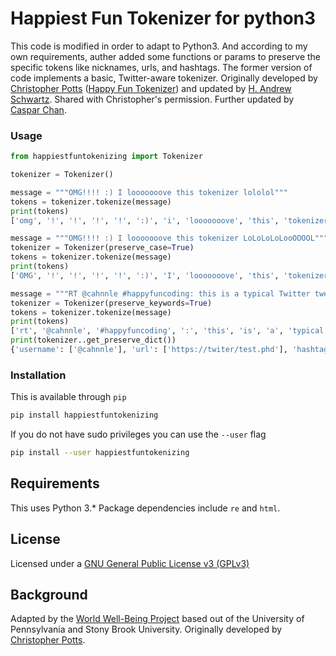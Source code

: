 # Happiest Fun Tokenizer for python3
This code is modified in order to adapt to Python3. And according to my own requirements, auther added some functions or params to preserve the specific tokens like nicknames, urls, and hashtags.
The former version of code implements a basic, Twitter-aware tokenizer. Originally developed by [Christopher Potts](http://web.stanford.edu/~cgpotts/) 
([Happy Fun Tokenizer](http://sentiment.christopherpotts.net/code-data/happyfuntokenizing.py)) and updated by [H. Andrew Schwartz](http://www3.cs.stonybrook.edu/~has/). Shared with Christopher's permission. Further updated by [Caspar Chan](https://github.com/channel960608/happiestfuntokenizing).  


### Usage

```python
from happiestfuntokenizing import Tokenizer

tokenizer = Tokenizer()

message = """OMG!!!! :) I looooooove this tokenizer lololol"""
tokens = tokenizer.tokenize(message)
print(tokens)
['omg', '!', '!', '!', '!', ':)', 'i', 'looooooove', 'this', 'tokenizer', 'lololol']

message = """OMG!!!! :) I looooooove this tokenizer LoLoLoLoLooOOOOL"""
tokenizer = Tokenizer(preserve_case=True)
tokens = tokenizer.tokenize(message)
print(tokens)
['OMG', '!', '!', '!', '!', ':)', 'I', 'looooooove', 'this', 'tokenizer', 'LoLoLoLoLooOOOOL']

message = """RT @cahnnle #happyfuncoding: this is a typical Twitter tweet :-) https://twiter/test.phd"""  
tokenizer = Tokenizer(preserve_keywords=True)  
tokens = tokenizer.tokenize(message)
print(tokens)
['rt', '@cahnnle', '#happyfuncoding', ':', 'this', 'is', 'a', 'typical', 'twitter', 'tweet', ':-)']   
print(tokenizer..get_preserve_dict())
{'username': ['@cahnnle'], 'url': ['https://twiter/test.phd'], 'hashtag': ['#happyfuncoding']}


```

### Installation

This is available through `pip`

```sh
pip install happiestfuntokenizing
```

If you do not have sudo privileges you can use the `--user` flag

```sh
pip install --user happiestfuntokenizing
```

## Requirements

This uses Python 3.* Package dependencies include `re` and `html`.

## License

Licensed under a [GNU General Public License v3 (GPLv3)](https://www.gnu.org/licenses/gpl-3.0.en.html)

## Background

Adapted by the [World Well-Being Project](http://www.wwbp.org) based out of the University of Pennsylvania
and Stony Brook University. Originally developed by [Christopher Potts](http://web.stanford.edu/~cgpotts/). 
